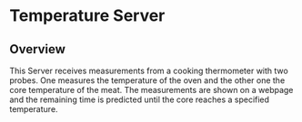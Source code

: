 # Temperature Server

## Overview

This Server receives measurements from a cooking thermometer with two probes. One measures the temperature of the oven and the other one the core temperature of the meat. The measurements are shown on a webpage and the remaining time is predicted until the core reaches a specified temperature.
